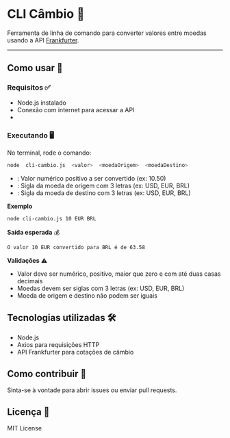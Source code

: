 # CLI Câmbio 💱

Ferramenta de linha de comando para converter valores entre moedas usando a API [Frankfurter](https://www.frankfurter.app/).

---

## Como usar 🚀

### Requisitos ✅

- Node.js instalado
- Conexão com internet para acessar a API
-

### Executando 🖥️

No terminal, rode o comando:

```bash
node  cli-cambio.js  <valor>  <moedaOrigem>  <moedaDestino>
```

- <valor>: Valor numérico positivo a ser convertido (ex: 10.50)
- <moedaOrigem>: Sigla da moeda de origem com 3 letras (ex: USD, EUR, BRL)
- <moedaDestino>: Sigla da moeda de destino com 3 letras (ex: USD, EUR, BRL)

**Exemplo**

```bash
node cli-cambio.js 10 EUR BRL
```

**Saída esperada** 💰

```bash
O valor 10 EUR convertido para BRL é de 63.58
```

**Validações** ⚠️

- Valor deve ser numérico, positivo, maior que zero e com até duas casas decimais
- Moedas devem ser siglas com 3 letras (ex: USD, EUR, BRL)
- Moeda de origem e destino não podem ser iguais

## Tecnologias utilizadas 🛠️

- Node.js
- Axios para requisições HTTP
- API Frankfurter para cotações de câmbio

## Como contribuir 🤝

Sinta-se à vontade para abrir issues ou enviar pull requests.

## Licença 📄

MIT License
